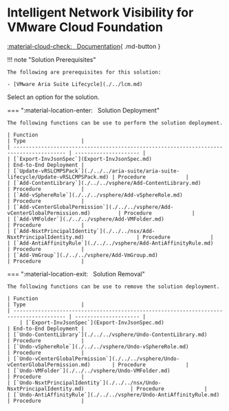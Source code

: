 # Intelligent Network Visibility for VMware Cloud Foundation

[:material-cloud-check: &nbsp; Documentation][solution]{ .md-button }

!!! note "Solution Prerequisites"

    The following are prerequisites for this solution:

    - [VMware Aria Suite Lifecycle](./../lcm.md)

Select an option for the solution.

=== ":material-location-enter: &nbsp; Solution Deployment"

    The following functions can be use to perform the solution deployment.

    | Function                                                                                | Type                  |
    | --------------------------------------------------------------------------------------- | --------------------- |
    | [`Export-InvJsonSpec`](Export-InvJsonSpec.md)                                           | End-to-End Deployment |
    | [`Update-vRSLCMPSPack`](./../../aria-suite/aria-suite-lifecycle/Update-vRSLCMPSPack.md) | Procedure             |
    | [`Add-ContentLibrary`](./../../vsphere/Add-ContentLibrary.md)                           | Procedure             |
    | [`Add-vSphereRole`](./../../vsphere/Add-vSphereRole.md)                                 | Procedure             |
    | [`Add-vCenterGlobalPermission`](./../../vsphere/Add-vCenterGlobalPermission.md)         | Procedure             |
    | [`Add-VMFolder`](./../../vsphere/Add-VMFolder.md)                                       | Procedure             |
    | [`Add-NsxtPrincipalIdentity`](./../../nsx/Add-NsxtPrincipalIdentity.md)                 | Procedure             |
    | [`Add-AntiAffinityRule`](./../../vsphere/Add-AntiAffinityRule.md)                       | Procedure             |
    | [`Add-VmGroup`](./../../vsphere/Add-VmGroup.md)                                         | Procedure             |

=== ":material-location-exit: &nbsp; Solution Removal"

    The following functions can be use to remove the solution deployment.

    | Function                                                                                | Type                  |
    | --------------------------------------------------------------------------------------- | --------------------- |
        | [`Export-InvJsonSpec`](Export-InvJsonSpec.md)                                       | End-to-End Deployment |
    | [`Undo-ContentLibrary`](./../../vsphere/Undo-ContentLibrary.md)                         | Procedure             |
    | [`Undo-vSphereRole`](./../../vsphere/Undo-vSphereRole.md)                               | Procedure             |
    | [`Undo-vCenterGlobalPermission`](./../../vsphere/Undo-vCenterGlobalPermission.md)       | Procedure             |
    | [`Undo-VMFolder`](./../../vsphere/Undo-VMFolder.md)                                     | Procedure             |
    | [`Undo-NsxtPrincipalIdentity`](./../../nsx/Undo-NsxtPrincipalIdentity.md)               | Procedure             |
    | [`Undo-AntiAffinityRule`](./../../vsphere/Undo-AntiAffinityRule.md)                     | Procedure             |

[solution]: https://docs.vmware.com/en/VMware-Cloud-Foundation/services/vcf-intelligent-network-visibility-v1/GUID-8E4C43CD-AFB2-48A6-B6F3-86BFBFE46C23.html
